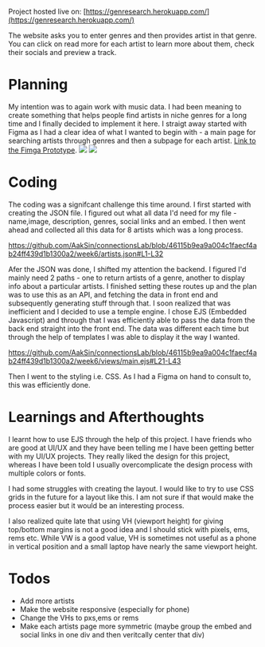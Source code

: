 Project hosted live on: [https://genresearch.herokuapp.com/](https://genresearch.herokuapp.com/)

The website asks you to enter genres and then provides artist in that genre. You can click on read more for each artist to learn more about them, check their socials and preview a track.

# Planning

My intention was to again work with music data. I had been meaning to create something that helps people find artists in niche genres for a long time and I finally decided to
implement it here. I straigt away started with Figma as I had a clear idea of what I wanted to begin with - a main page for searching artists through genres and then a subpage for
each artist. [Link to the Fimga Prototype](https://www.figma.com/file/NQs5CCq3UmtQxy6icGfjX9/ConnLab-Week-5?node-id=0%3A1).
<img src="https://i.imgur.com/Uvlu8sW.png">
<img src="https://i.imgur.com/K0Wo7aY.png">

# Coding

The coding was a signifcant challenge this time around. I first started with creating the JSON file. I figured out what all data I'd need for my file - name,image, description, genres, 
social links and an embed. I then went ahead and collected all this data for 8 artists which was a long process.

https://github.com/AakSin/connectionsLab/blob/46115b9ea9a004c1faecf4ab24ff439d1b1300a2/week6/artists.json#L1-L32

Afer the JSON was done, I shifted my attention the backend. I figured I'd mainly need 2 paths - one to return artists of a genre, another to display info about a particular artists. 
I finished setting these routes up and the plan was to use this as an API, and fetching the data in front end and subsequently generating stuff through that. I soon realized that was
inefficient and I decided to use a temple engine. I chose EJS (Embedded Javascript) and through that I was efficiently able to pass the data from the back end straight into
the front end. The data was different each time but through the help of templates I was able to display it the way I wanted.

https://github.com/AakSin/connectionsLab/blob/46115b9ea9a004c1faecf4ab24ff439d1b1300a2/week6/views/main.ejs#L21-L43

Then I went to the styling i.e. CSS. As I had a Figma on hand to consult to, this was efficiently done.

# Learnings and Afterthoughts

I learnt how to use EJS through the help of this project. I have friends who are good at UI/UX and they have been telling me I have been getting better with my UI/UX
projects. They really liked the design for this project, whereas I have been told I usually overcomplicate the design process with multiple colors or fonts.

I had some struggles with creating the layout. I would like to try to use CSS grids in the future for a layout like this. I am not sure if that would make the process easier but it would be an
interesting process.

I also realized quite late that using VH (viewport height) for giving top/bottom margins is not a good idea and I should stick with pixels, ems, rems etc. While VW is a good value,
VH is sometimes not useful as a phone in vertical position and a small laptop have nearly the same viewport height.

# Todos

- Add more artists
- Make the website responsive (especially for phone)
- Change the VHs to pxs,ems or rems
- Make each artists page more symmetric (maybe group the embed and social links in one div and then veritcally center that div)

